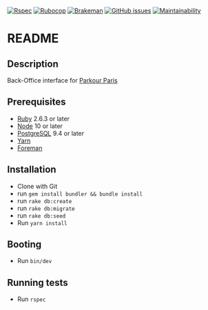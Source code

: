 [![Rspec](https://github.com/EmCousin/pkp/actions/workflows/rspec.yml/badge.svg)](https://github.com/EmCousin/pkp/actions/workflows/rspec.yml)
[![Rubocop](https://github.com/EmCousin/pkp/actions/workflows/rubocop.yml/badge.svg)](https://github.com/EmCousin/pkp/actions/workflows/rubocop.yml)
[![Brakeman](https://github.com/EmCousin/pkp/actions/workflows/brakeman.yml/badge.svg)](https://github.com/EmCousin/pkp/actions/workflows/brakeman.yml)
[![GitHub issues](https://img.shields.io/github/issues/EmCousin/pkp)](https://github.com/EmCousin/pkp/issues)
[![Maintainability](https://api.codeclimate.com/v1/badges/d11f43afa6788ac81980/maintainability)](https://codeclimate.com/github/EmCousin/pkp/maintainability)

# README

## Description

Back-Office interface for [Parkour Paris](https://inscriptions.parkourparis.fr)

## Prerequisites
* [Ruby](https://www.ruby-lang.org/en/documentation/installation/) 2.6.3 or later
* [Node](https://nodejs.org/en/download/) 10 or later
* [PostgreSQL](https://www.postgresql.org/download/) 9.4 or later
* [Yarn](https://classic.yarnpkg.com/en/docs/install/)
* [Foreman](https://github.com/ddollar/foreman)

## Installation
* Clone with Git
* run `gem install bundler && bundle install`
* run `rake db:create`
* run `rake db:migrate`
* run `rake db:seed`
* Run `yarn install`

## Booting
* Run `bin/dev`

## Running tests
* Run `rspec`
